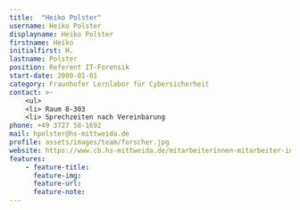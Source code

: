 ```yaml
---
title:  "Heiko Polster"
username: Heiko Polster
displayname: Heiko Polster
firstname: Heiko
initialfirst: H.
lastname: Polster
position: Referent IT-Forensik
start-date: 2000-01-01
category: Fraunhofer Lernlabor für Cybersicherheit
contact: >-
    <ul>
    <li> Raum 8-303
    <li> Sprechzeiten nach Vereinbarung
phone: +49 3727 58-1692
mail: hpolster@hs-mittweida.de  
profile: assets/images/team/forscher.jpg
website: https://www.cb.hs-mittweida.de/mitarbeiterinnen-mitarbeiter-in-ihren-fachgruppen/polster-heiko/
features:
    - feature-title: 
      feature-img: 
      feature-url: 
      feature-note: 
---
```

